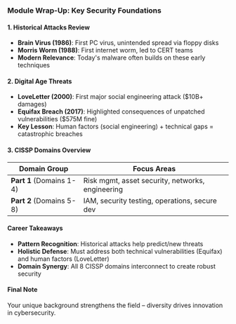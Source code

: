 ### **Module Wrap-Up: Key Security Foundations**

#### **1. Historical Attacks Review**
- **Brain Virus (1986)**: First PC virus, unintended spread via floppy disks  
- **Morris Worm (1988)**: First internet worm, led to CERT teams  
- **Modern Relevance**: Today's malware often builds on these early techniques  

#### **2. Digital Age Threats**  
- **LoveLetter (2000)**: First major social engineering attack ($10B+ damages)  
- **Equifax Breach (2017)**: Highlighted consequences of unpatched vulnerabilities ($575M fine)  
- **Key Lesson**: Human factors (social engineering) + technical gaps = catastrophic breaches  

#### **3. CISSP Domains Overview**  
| **Domain Group**       | **Focus Areas**                          |
|-------------------------|------------------------------------------|
| **Part 1** (Domains 1-4)| Risk mgmt, asset security, networks, engineering |
| **Part 2** (Domains 5-8)| IAM, security testing, operations, secure dev |  

#### **Career Takeaways**  
- **Pattern Recognition**: Historical attacks help predict/new threats  
- **Holistic Defense**: Must address both technical vulnerabilities (Equifax) and human factors (LoveLetter)  
- **Domain Synergy**: All 8 CISSP domains interconnect to create robust security  

#### **Final Note**  
Your unique background strengthens the field – diversity drives innovation in cybersecurity.  
